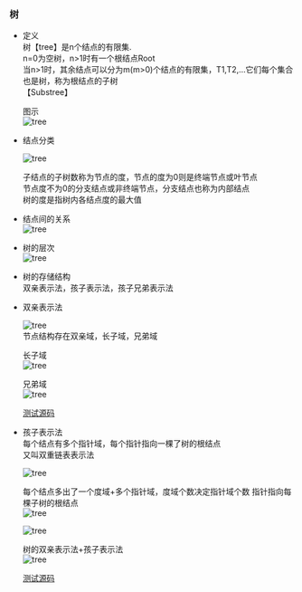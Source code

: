 ### 树  
- 定义  
    树【tree】是n个结点的有限集.  
    n=0为空树，n>1时有一个根结点Root  
    当n>1时，其余结点可以分为m(m>0)个结点的有限集，T1,T2,...它们每个集合也是树，称为根结点的子树   
    【Substree】  
    
    图示  
    ![tree](datastruct/tree1.png)  
- 结点分类   

    ![tree](datastruct/tree_type.png)   
    
    子结点的子树数称为节点的度，节点的度为0则是终端节点或叶节点  
    节点度不为0的分支结点或非终端节点，分支结点也称为内部结点  
    树的度是指树内各结点度的最大值     
    
- 结点间的关系  
    ![tree](datastruct/tree2.png)  
    
- 树的层次  
    ![tree](datastruct/tree3.png)  
    
- 树的存储结构  
    双亲表示法，孩子表示法，孩子兄弟表示法    
    
- 双亲表示法  
    
    ![tree](datastruct/tree4.png)  
    节点结构存在双亲域，长子域，兄弟域    
    
    长子域  
    ![tree](datastruct/tree5.png)   
    
    兄弟域  
    ![tree](datastruct/tree6.png)    
    
    [测试源码](tree1.c)
    
    
- 孩子表示法   
    每个结点有多个指针域，每个指针指向一棵了树的根结点  
    又叫双重链表表示法   
    
    ![tree](datastruct/tree7.png)    
    
    每个结点多出了一个度域+多个指针域，度域个数决定指针域个数
    指针指向每棵子树的根结点  
    ![tree](datastruct/tree8.png)  
    
    ![tree](datastruct/tree9.png)  
    
    树的双亲表示法+孩子表示法   
    ![tree](datastruct/tree10.png)     
    
    [测试源码](tree2.c)